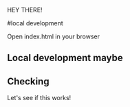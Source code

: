 HEY THERE!

#local development

Open index.html in your browser

## Local development maybe


## Checking
Let's see if this works!

